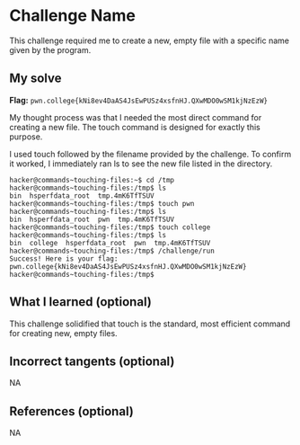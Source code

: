 # Challenge Name
This challenge required me to create a new, empty file with a specific name given by the program.

## My solve
**Flag:** `pwn.college{kNi8ev4DaAS4JsEwPUSz4xsfnHJ.QXwMDO0wSM1kjNzEzW}`

My thought process was that I needed the most direct command for creating a new file. The touch command is designed for exactly this purpose.

I used touch followed by the filename provided by the challenge. To confirm it worked, I immediately ran ls to see the new file listed in the directory.

```
hacker@commands~touching-files:~$ cd /tmp
hacker@commands~touching-files:/tmp$ ls
bin  hsperfdata_root  tmp.4mK6TfTSUV
hacker@commands~touching-files:/tmp$ touch pwn
hacker@commands~touching-files:/tmp$ ls
bin  hsperfdata_root  pwn  tmp.4mK6TfTSUV
hacker@commands~touching-files:/tmp$ touch college
hacker@commands~touching-files:/tmp$ ls
bin  college  hsperfdata_root  pwn  tmp.4mK6TfTSUV
hacker@commands~touching-files:/tmp$ /challenge/run
Success! Here is your flag:
pwn.college{kNi8ev4DaAS4JsEwPUSz4xsfnHJ.QXwMDO0wSM1kjNzEzW}
hacker@commands~touching-files:/tmp$ 
```

## What I learned (optional)
This challenge solidified that touch is the standard, most efficient command for creating new, empty files.

## Incorrect tangents (optional)
NA

## References (optional)
NA
